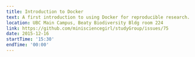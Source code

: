 ```yaml
---
title: Introduction to Docker
text: A first introduction to using Docker for reproducible research.
location: UBC Main Campus, Beaty Biodiversity Bldg room 224
link: https://github.com/minisciencegirl/studyGroup/issues/75
date: 2015-12-16
startTime: '15:30'
endTime: '00:00'
---
```

